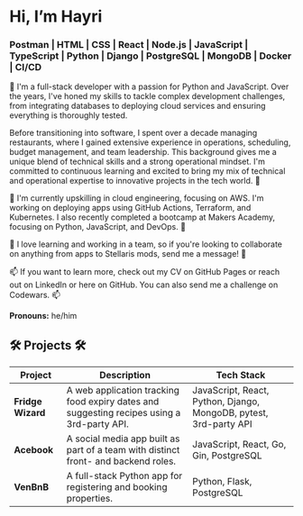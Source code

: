 # Hi, I’m Hayri

### **Postman** | HTML | CSS | React | Node.js | JavaScript | TypeScript | Python | Django | PostgreSQL | MongoDB | Docker | CI/CD

👀 I'm a full-stack developer with a passion for Python and JavaScript. Over the years, I've honed my skills to tackle complex development challenges, from integrating databases to deploying cloud services and ensuring everything is thoroughly tested.

Before transitioning into software, I spent over a decade managing restaurants, where I gained extensive experience in operations, scheduling, budget management, and team leadership. This background gives me a unique blend of technical skills and a strong operational mindset. I'm committed to continuous learning and excited to bring my mix of technical and operational expertise to innovative projects in the tech world. 👀

🌱 I'm currently upskilling in cloud engineering, focusing on AWS. I'm working on deploying apps using GitHub Actions, Terraform, and Kubernetes. I also recently completed a bootcamp at Makers Academy, focusing on Python, JavaScript, and DevOps. 🌱

💞️ I love learning and working in a team, so if you're looking to collaborate on anything from apps to Stellaris mods, send me a message! 💞️

📫 If you want to learn more, check out my CV on GitHub Pages or reach out on LinkedIn or here on GitHub. You can also send me a challenge on Codewars. 📫

**Pronouns:** he/him

## 🛠️ Projects 🛠️

| Project        | Description                                                                                 | Tech Stack                                         |
|----------------|---------------------------------------------------------------------------------------------|----------------------------------------------------|
| **Fridge Wizard** | A web application tracking food expiry dates and suggesting recipes using a 3rd-party API. | JavaScript, React, Python, Django, MongoDB, pytest, 3rd-party API |
| **Acebook**    | A social media app built as part of a team with distinct front- and backend roles.           | JavaScript, React, Go, Gin, PostgreSQL             |
| **VenBnB**     | A full-stack Python app for registering and booking properties.                              | Python, Flask, PostgreSQL                          |
